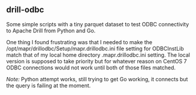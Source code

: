 ## drill-odbc
Some simple scripts with a tiny parquet dataset to test ODBC connectivity to Apache Drill from Python and Go.

One thing I found frustrating was that I needed to make the /opt/mapr/drillodbc/Setup/mapr.drillodbc.ini file setting for ODBCInstLib match that of my local home directory .mapr.drillodbc.ini setting.  The local version is supposed to take priority but for whatever reason on CentOS 7 ODBC connections would not work until both of those files matched.  

*Note:* Python attempt works, still trying to get Go working, it connects but the query is failing at the moment.
